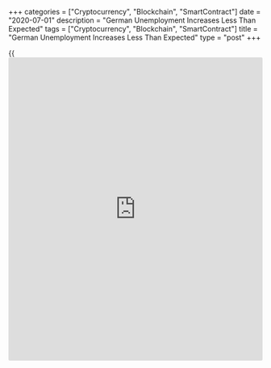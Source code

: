 +++
categories = ["Cryptocurrency", "Blockchain", "SmartContract"]
date = "2020-07-01"
description = "German Unemployment Increases Less Than Expected"
tags = ["Cryptocurrency", "Blockchain", "SmartContract"]
title = "German Unemployment Increases Less Than Expected"
type = "post"
+++

{{<iframe id="large-banner" src="https://www.bounty.group/#slide=24.0" width="100%" height="600" scrolling="no" style="border: 0px solid rgb(216, 221, 230); border-radius: 3px;">}}

Despite the [coronavirus][1] pandemic weighing on the German economic
activity, unemployment increased less than expected in June, helped by
the short-time work program.

Data from the Federal Employment Agency revealed that the number of
unemployed persons rose by 69,000 in June from previous month, which was
much less than economists' forecast of 120,000. In May, the number of
people out of work had increased by 237,000.

The unemployment rate rose to 6.4 percent in June from 6.3 percent a
month ago. The rate was expected to climb to 6.6 percent.

"The labor market remains under pressure due to the corona pandemic,"
Federal Employment Agency CEO Detlef Scheele said. However, the massive
use of short-time work is stabilizing the labor market.

On an unadjusted basis, the jobless rate climbed to 6.2 percent from 6.1
percent in May. The number of unemployed persons totaled 2.85 million,
up 40,000 from last month.

According to labor force survey, the jobless rate rose slightly to 3.9
percent in May from 3.8 percent in April.

On an unadjusted basis, the unemployment rate came in at 4.4 percent
versus 4.3 percent a month ago, Destatis reported.  
  
Nearly 1.93 million people were unemployed in May, up 41,000, or 2.1
percent from April.

Elsewhere, the ifo Institute said the coronavirus pandemic and the
measures to contain it have plunged the German [economy][2] into what is
by far the deepest recession in its post-war [history](https://www.fixpro.org/post/chargeless-historical-data-api-backtesting/).

The think tank expects gross domestic product to fall 11.9 percent in
the second quarter of 2020. However, GDP is forecast to expand 6.9
percent in the third quarter and 3.8 percent in the fourth quarter.

Economic output is expected to fall 6.7 percent in the whole year of
2020 before expanding 6.4 percent in 2021.

Earlier in the day, official data showed that Germany's retail sales
rebounded in May, reflecting the easing of lockdown measures.

Retail turnover increased 3.8 percent on a yearly basis, reversing a 6.4
percent fall in April. Economists had forecast sales to fall 3.5
percent.

Month-on-month, retail sales advanced 13.9 percent, in contrast to a
decline of 6.5 percent logged in April. This was much bigger than
economists' forecast of 3.9 percent.

For comments and feedback [contact](https://www.playgroundfx.com/contact/): editorial@rtt[news](https://www.letsplayfx.com/blog/forex-news-website/).com

[Business News][3]

   1. www.rtt[news](https://www.letsplayfx.com/blog/forex-news-website/).com/list/coronavirus.aspx
   2. www.rtt[news](https://www.letsplayfx.com/blog/forex-news-website/).com/Content/EconomicNews.aspx
   3. www.rtt[news](https://www.letsplayfx.com/blog/forex-news-website/).com/Content/Business.aspx